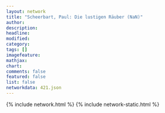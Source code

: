 ```yaml
---
layout: network
title: "Scheerbart, Paul: Die lustigen Räuber (NaN)"
author:
description:
headline:
modified:
category:
tags: []
imagefeature: 
mathjax: 
chart: 
comments: false
featured: false
list: false
networkdata: 421.json
---
```

{% include network.html %}
{% include network-static.html %}
